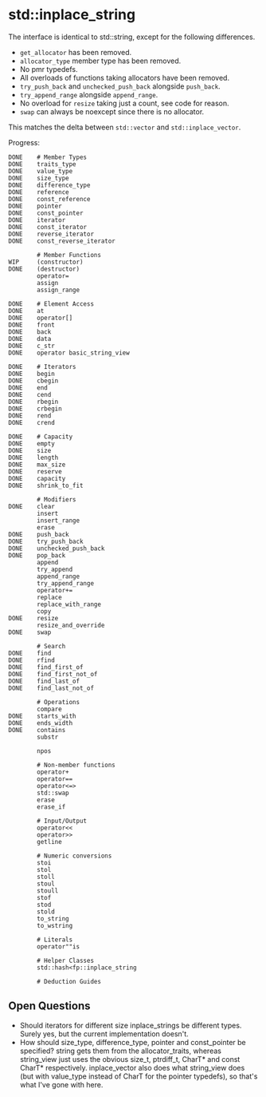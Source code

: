 # std::inplace_string
The interface is identical to std::string, except for the following differences.
* `get_allocator` has been removed.
* `allocator_type` member type has been removed.
* No pmr typedefs.
* All overloads of functions taking allocators have been removed.
* `try_push_back` and `unchecked_push_back` alongside `push_back`.
* `try_append_range` alongside `append_range`.
* No overload for `resize` taking just a count, see code for reason.
* `swap` can always be noexcept since there is no allocator.

This matches the delta between `std::vector` and `std::inplace_vector`.

Progress:
```
DONE    # Member Types
DONE    traits_type
DONE    value_type
DONE    size_type
DONE    difference_type
DONE    reference
DONE    const_reference
DONE    pointer
DONE    const_pointer
DONE    iterator
DONE    const_iterator
DONE    reverse_iterator
DONE    const_reverse_iterator

        # Member Functions
WIP     (constructor)
DONE    (destructor)
        operator=
        assign
        assign_range
        
DONE    # Element Access
DONE    at
DONE    operator[]
DONE    front
DONE    back
DONE    data
DONE    c_str
DONE    operator basic_string_view
        
DONE    # Iterators
DONE    begin
DONE    cbegin
DONE    end
DONE    cend
DONE    rbegin
DONE    crbegin
DONE    rend
DONE    crend
        
DONE    # Capacity
DONE    empty
DONE    size
DONE    length
DONE    max_size
DONE    reserve
DONE    capacity
DONE    shrink_to_fit
        
        # Modifiers
DONE    clear
        insert
        insert_range
        erase
DONE    push_back
DONE    try_push_back
DONE    unchecked_push_back
DONE    pop_back
        append
        try_append
        append_range
        try_append_range
        operator+=
        replace
        replace_with_range
        copy
DONE    resize
        resize_and_override
DONE    swap
        
        # Search
DONE    find
DONE    rfind
DONE    find_first_of
DONE    find_first_not_of
DONE    find_last_of
DONE    find_last_not_of
        
        # Operations
        compare
DONE    starts_with
DONE    ends_width
DONE    contains
        substr
        
        npos

        # Non-member functions
        operator+
        operator==
        operator<=>
        std::swap
        erase
        erase_if

        # Input/Output
        operator<<
        operator>>
        getline

        # Numeric conversions
        stoi
        stol
        stoll
        stoul
        stoull
        stof
        stod
        stold
        to_string
        to_wstring

        # Literals
        operator""is

        # Helper Classes
        std::hash<fp::inplace_string
        
        # Deduction Guides
```
## Open Questions
* Should iterators for different size inplace_strings be different types. Surely yes, but the current implementation doesn't.
* How should size_type, difference_type, pointer and const_pointer be specified? string gets them from the allocator_traits, whereas string_view just uses the obvious size_t, ptrdiff_t, CharT* and const CharT* respectively. inplace_vector also does what string_view does (but with value_type instead of CharT for the pointer typedefs), so that's what I've gone with here.